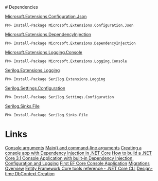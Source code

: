 ﻿﻿# Dependencies

[Microsoft.Extensions.Configuration.Json](https://www.nuget.org/packages/Microsoft.Extensions.Configuration.Json/)
```console
PM> Install-Package Microsoft.Extensions.Configuration.Json
```

[Microsoft.Extensions.DependencyInjection](https://www.nuget.org/packages/Microsoft.Extensions.DependencyInjection/)
```console
PM> Install-Package Microsoft.Extensions.DependencyInjection
```

[Microsoft.Extensions.Logging.Console](https://www.nuget.org/packages/Microsoft.Extensions.Logging.Console/)
```console
PM> Install-Package Microsoft.Extensions.Logging.Console
```

[Serilog.Extensions.Logging](https://www.nuget.org/packages/Serilog.Extensions.Logging)
```console
PM> Install-Package Serilog.Extensions.Logging
```

[Serilog.Settings.Configuration](https://www.nuget.org/packages/Serilog.Settings.Configuration)
```console
PM> Install-Package Serilog.Settings.Configuration
```

[Serilog.Sinks.File](https://www.nuget.org/packages/Serilog.Sinks.File)
```console
PM> Install-Package Serilog.Sinks.File
```

# Links
[Console arguments](https://stackoverflow.com/questions/6151036/console-app-arguments-how-arguments-are-passed-to-main-method)
[Main() and command-line arguments](https://learn.microsoft.com/en-us/dotnet/csharp/fundamentals/program-structure/main-command-line)
[Creating a console app with Dependency Injection in .NET Core](https://siderite.dev/blog/creating-console-app-with-dependency-injection-in-/)
[How to build a .NET Core 3.1 Console Application with built-in Dependency Injection, Configuration and Logging](https://github.com/fedeantuna/ConsoleAppWithDI)
[First EF Core Console Application](https://www.entityframeworktutorial.net/efcore/entity-framework-core-console-application.aspx)
[Migrations Overview](https://learn.microsoft.com/en-us/ef/core/managing-schemas/migrations/?tabs=dotnet-core-cli)
[Entity Framework Core tools reference - .NET Core CLI](https://learn.microsoft.com/en-us/ef/core/cli/dotnet)
[Design-time DbContext Creation](https://learn.microsoft.com/en-us/ef/core/cli/dbcontext-creation?tabs=dotnet-core-cli)

[]()